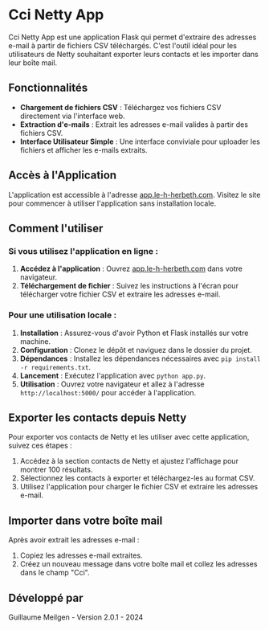 # Cci Netty App

Cci Netty App est une application Flask qui permet d'extraire des adresses e-mail à partir de fichiers CSV téléchargés. C'est l'outil idéal pour les utilisateurs de Netty souhaitant exporter leurs contacts et les importer dans leur boîte mail.

## Fonctionnalités

- **Chargement de fichiers CSV** : Téléchargez vos fichiers CSV directement via l'interface web.
- **Extraction d'e-mails** : Extrait les adresses e-mail valides à partir des fichiers CSV.
- **Interface Utilisateur Simple** : Une interface conviviale pour uploader les fichiers et afficher les e-mails extraits.

## Accès à l'Application

L'application est accessible à l'adresse [app.le-h-herbeth.com](https://app.le-h-herbeth.com). Visitez le site pour commencer à utiliser l'application sans installation locale.

## Comment l'utiliser

### Si vous utilisez l'application en ligne :

1. **Accédez à l'application** : Ouvrez [app.le-h-herbeth.com](https://app.le-h-herbeth.com) dans votre navigateur.
2. **Téléchargement de fichier** : Suivez les instructions à l'écran pour télécharger votre fichier CSV et extraire les adresses e-mail.

### Pour une utilisation locale :

1. **Installation** : Assurez-vous d'avoir Python et Flask installés sur votre machine.
2. **Configuration** : Clonez le dépôt et naviguez dans le dossier du projet.
3. **Dépendances** : Installez les dépendances nécessaires avec `pip install -r requirements.txt`.
4. **Lancement** : Exécutez l'application avec `python app.py`.
5. **Utilisation** : Ouvrez votre navigateur et allez à l'adresse `http://localhost:5000/` pour accéder à l'application.

## Exporter les contacts depuis Netty

Pour exporter vos contacts de Netty et les utiliser avec cette application, suivez ces étapes :

1. Accédez à la section contacts de Netty et ajustez l'affichage pour montrer 100 résultats.
2. Sélectionnez les contacts à exporter et téléchargez-les au format CSV.
3. Utilisez l'application pour charger le fichier CSV et extraire les adresses e-mail.

## Importer dans votre boîte mail

Après avoir extrait les adresses e-mail :

1. Copiez les adresses e-mail extraites.
2. Créez un nouveau message dans votre boîte mail et collez les adresses dans le champ "Cci".

## Développé par

Guillaume Meilgen - Version 2.0.1 - 2024
